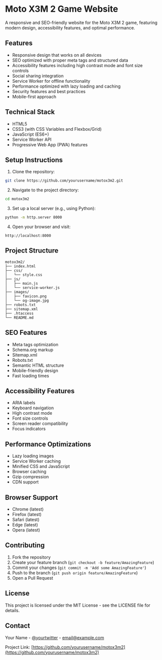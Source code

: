 # Moto X3M 2 Game Website

A responsive and SEO-friendly website for the Moto X3M 2 game, featuring modern design, accessibility features, and optimal performance.

## Features

- Responsive design that works on all devices
- SEO optimized with proper meta tags and structured data
- Accessibility features including high contrast mode and font size controls
- Social sharing integration
- Service Worker for offline functionality
- Performance optimized with lazy loading and caching
- Security features and best practices
- Mobile-first approach

## Technical Stack

- HTML5
- CSS3 (with CSS Variables and Flexbox/Grid)
- JavaScript (ES6+)
- Service Worker API
- Progressive Web App (PWA) features

## Setup Instructions

1. Clone the repository:
```bash
git clone https://github.com/yourusername/motox3m2.git
```

2. Navigate to the project directory:
```bash
cd motox3m2
```

3. Set up a local server (e.g., using Python):
```bash
python -m http.server 8000
```

4. Open your browser and visit:
```
http://localhost:8000
```

## Project Structure

```
motox3m2/
├── index.html
├── css/
│   └── style.css
├── js/
│   ├── main.js
│   └── service-worker.js
├── images/
│   ├── favicon.png
│   └── og-image.jpg
├── robots.txt
├── sitemap.xml
├── .htaccess
└── README.md
```

## SEO Features

- Meta tags optimization
- Schema.org markup
- Sitemap.xml
- Robots.txt
- Semantic HTML structure
- Mobile-friendly design
- Fast loading times

## Accessibility Features

- ARIA labels
- Keyboard navigation
- High contrast mode
- Font size controls
- Screen reader compatibility
- Focus indicators

## Performance Optimizations

- Lazy loading images
- Service Worker caching
- Minified CSS and JavaScript
- Browser caching
- Gzip compression
- CDN support

## Browser Support

- Chrome (latest)
- Firefox (latest)
- Safari (latest)
- Edge (latest)
- Opera (latest)

## Contributing

1. Fork the repository
2. Create your feature branch (`git checkout -b feature/AmazingFeature`)
3. Commit your changes (`git commit -m 'Add some AmazingFeature'`)
4. Push to the branch (`git push origin feature/AmazingFeature`)
5. Open a Pull Request

## License

This project is licensed under the MIT License - see the LICENSE file for details.

## Contact

Your Name - [@yourtwitter](https://twitter.com/yourtwitter) - email@example.com

Project Link: [https://github.com/yourusername/motox3m2](https://github.com/yourusername/motox3m2) 